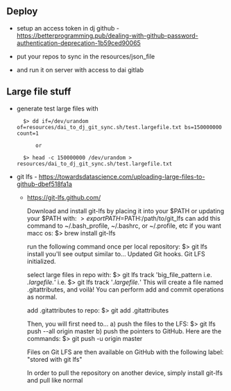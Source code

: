 


Deploy
------------------------
- setup an access token in dj github - https://betterprogramming.pub/dealing-with-github-password-authentication-deprecation-1b59ced90065 

- put your repos to sync in the resources/json_file

- and run it on server with access to dai gitlab 





Large file stuff
------------------------
- generate test large files with

		$> dd if=/dev/urandom of=resources/dai_to_dj_git_sync.sh/test.largefile.txt bs=150000000 count=1

			or 

		$> head -c 150000000 /dev/urandom > resources/dai_to_dj_git_sync.sh/test.largefile.txt



- git lfs - https://towardsdatascience.com/uploading-large-files-to-github-dbef518fa1a
	- https://git-lfs.github.com/

		Download and install git-lfs by placing it into your $PATH
			or updating your $PATH with: $> export PATH=$PATH:/path/to/git_lfs
				can add this command to ~/.bash_profile, ~/.bashrc, or ~/.profile, etc if you want
			macc os: $> brew install git-lfs

		run the following command once per local repository: 
			$> git lfs install
			you'll see output similar to...
				Updated Git hooks.
				Git LFS initialized.

		select large files in repo with: 
			$> git lfs track 'big_file_pattern i.e. *.largefile.*'
				i.e. $> git lfs track '*.largefile.*'
			This will create a file named .gitattributes, and voilà! You can perform add and commit operations as normal. 

		add .gitattributes to repo:
			$> git add .gitattributes

		Then, you will first need to...
			a) push the files to the LFS: $> git lfs push --all origin master
			b) push the pointers to GitHub. Here are the commands: $> git push -u origin master

		Files on Git LFS are then available on GitHub with the following label: "stored with git lfs"

		In order to pull the repository on another device, simply install git-lfs and pull like normal

